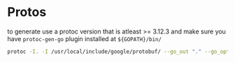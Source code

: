 # Protos

to generate use a protoc version that is atleast >= 3.12.3 and make sure you have `protoc-gen-go` plugin installed at `${GOPATH}/bin/`

```bash
protoc -I. -I /usr/local/include/google/protobuf/ --go_out "." --go_opt paths=source_relative --plugin=protoc-gen-go="${GOPATH}/bin/protoc-gen-go" api/*.proto
```
